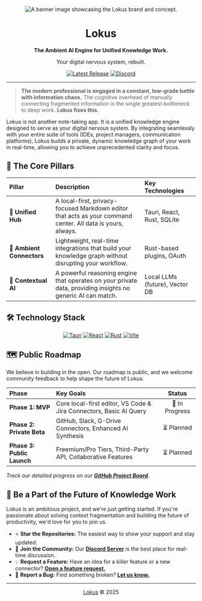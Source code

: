 <!-- 
================================================================================
LOKUS - ORGANIZATION README
================================================================================
This is the template for a professional, high-impact GitHub Organization profile.
Replace placeholders like [YOUR_..._URL] with your actual links.
The banner image is crucial. You can create one easily in a tool like Canva or Figma.
Use a size like 1280x400px.
================================================================================
-->

<p align="center">
  <picture>
    <source media="(prefers-color-scheme: dark)" srcset="[YOUR_DARK_BANNER_URL_HERE]">
    <source media="(prefers-color-scheme: light)" srcset="[YOUR_LIGHT_BANNER_URL_HERE]">
    <img alt="A banner image showcasing the Lokus brand and concept." src="[YOUR_DARK_BANNER_URL_HERE]">
  </picture>
</p>

<div align="center">
  <h1>Lokus</h1>
  <p><strong>The Ambient AI Engine for Unified Knowledge Work.</strong></p>
  <p>Your digital nervous system, rebuilt.</p>
</div>

<p align="center">
    <a href="https://github.com/lokus-ai/lokus-app/releases"><img alt="Latest Release" src="https://img.shields.io/github/v/release/lokus-ai/lokus-app?style=for-the-badge&logo=github&color=6D55F3&logoColor=white"></a>
    <a href="https://github.com/lokus-ai/lokus-app/actions/workflows/release.yml"></a>
    <a href="https://discord.gg/YOUR_DISCORD_INVITE"><img alt="Discord" src="https://img.shields.io/discord/YOUR_SERVER_ID?style=for-the-badge&logo=discord&label=community&color=7289DA&logoColor=white"></a>
</p>

---

> **The modern professional is engaged in a constant, low-grade battle with information chaos.** The cognitive overhead of manually connecting fragmented information is the single greatest bottleneck to deep work. **Lokus fixes this.**

Lokus is not another note-taking app. It is a unified knowledge engine designed to serve as your digital nervous system. By integrating seamlessly with your entire suite of tools (IDEs, project managers, communication platforms), Lokus builds a private, dynamic knowledge graph of your work in real-time, allowing you to achieve unprecedented clarity and focus.

<!-- ## ✨ See Lokus in Action -->
<!-- 
  Replace these with actual GIFs of your app as soon as you can.
  This is the most powerful way to show off your product.
  You can use a tool like Giphy Capture or Kap to record them.
-->
<!-- <table>
  <tr>
    <td align="center"><strong>The Central Hub</strong></td>
    <td align="center"><strong>Live Connectors</strong></td>
    <td align="center"><strong>AI Reasoning Engine</strong></td>
  </tr>
  <tr>
    <td><img src="[URL_TO_GIF_SHOWING_EDITOR].gif" alt="A fluid note-taking experience with bi-directional linking."/></td>
    <td><img src="[URL_TO_GIF_SHOWING_JIRA_INTEGRATION].gif" alt="A Jira ticket automatically linking to a note and code commit."/></td>
    <td><img src="[URL_TO_GIF_SHOWING_AI_QUERY].gif" alt="An AI query pulling context from Slack and VS Code simultaneously."/></td>
  </tr>
</table> -->

## 🚀 The Core Pillars

| Pillar | Description | Key Technologies |
| :--- | :--- | :--- |
| 🧠 **Unified Hub** | A local-first, privacy-focused Markdown editor that acts as your command center. All data is yours, always. | Tauri, React, Rust, SQLite |
| 🔌 **Ambient Connectors** | Lightweight, real-time integrations that build your knowledge graph without disrupting your workflow. | Rust-based plugins, OAuth |
| 🤖 **Contextual AI** | A powerful reasoning engine that operates on *your* private data, providing insights no generic AI can match. | Local LLMs (future), Vector DB |

## 🛠️ Technology Stack

<p align="center">
  <a href="https://tauri.app/"><img alt="Tauri" src="https://img.shields.io/badge/Tauri-2D3748?style=for-the-badge&logo=tauri&logoColor=white"></a>
  <a href="https://react.dev/"><img alt="React" src="https://img.shields.io/badge/React-20232A?style=for-the-badge&logo=react&logoColor=61DAFB"></a>
  <a href="https://www.rust-lang.org/"><img alt="Rust" src="https://img.shields.io/badge/Rust-000000?style=for-the-badge&logo=rust&logoColor=white"></a>
  <a href="https://vitejs.dev/"><img alt="Vite" src="https://img.shields.io/badge/Vite-646CFF?style=for-the-badge&logo=vite&logoColor=white"></a>
</p>

## 🗺️ Public Roadmap
We believe in building in the open. Our roadmap is public, and we welcome community feedback to help shape the future of Lokus.

| Phase | Key Goals | Status |
| :--- | :--- | :---: |
| **Phase 1: MVP** | Core local-first editor, VS Code & Jira Connectors, Basic AI Query | 🚧 In Progress |
| **Phase 2: Private Beta** | GitHub, Slack, G-Drive Connectors, Enhanced AI Synthesis | ⏳ Planned |
| **Phase 3: Public Launch** | Freemium/Pro Tiers, Third-Party API, Collaborative Features | ⏳ Planned |

_Track our detailed progress on our [**GitHub Project Board**](https://github.com/orgs/lokus-ai/projects/1)._

## 🤝 Be a Part of the Future of Knowledge Work

Lokus is an ambitious project, and we're just getting started. If you're passionate about solving context fragmentation and building the future of productivity, we'd love for you to join us.

*   ⭐ **Star the Repositories:** The easiest way to show your support and stay updated.
*   💬 **Join the Community:** Our [**Discord Server**](https://discord.gg/eetTzz5JND) is the best place for real-time discussion.
*   💡 **Request a Feature:** Have an idea for a killer feature or a new connector? [**Open a feature request.**](https://github.com/lokus-ai/lokus-app/issues/new/choose)
*   🐞 **Report a Bug:** Find something broken? [**Let us know.**](https://github.com/lokus-ai/lokus-app/issues/new/choose)

---
<p align="center">
  <a href="https://github.com/lokus-ai">Lokus</a> © 2025
</p>